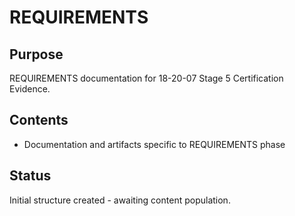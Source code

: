 # REQUIREMENTS

## Purpose
REQUIREMENTS documentation for 18-20-07 Stage 5 Certification Evidence.

## Contents
- Documentation and artifacts specific to REQUIREMENTS phase

## Status
Initial structure created - awaiting content population.
